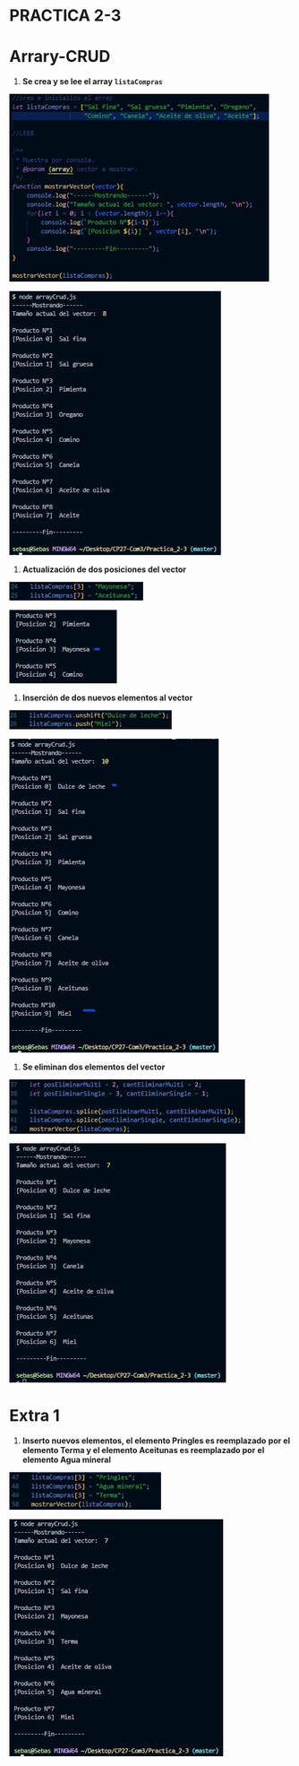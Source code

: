 # PRACTICA 2-3

# Arrary-CRUD

1. **Se crea y se lee el array `listaCompras`**

![Creacion y lectura](https://github.com/aeseb/Practica_2-3/blob/main/ImagArrayCrud/arrayCrud1.jpg?raw=true)

![Salida de consola](https://github.com/aeseb/Practica_2-3/blob/main/ImagArrayCrud/arrayCrud2.jpg?raw=true)

1. **Actualización de dos posiciones del vector**

![Codigo](https://github.com/aeseb/Practica_2-3/blob/main/ImagArrayCrud/arrayCrud3.jpg?raw=true)

![Lista actualizada](https://github.com/aeseb/Practica_2-3/blob/main/ImagArrayCrud/arrayCrud4.jpg?raw=true)

1. **Inserción de dos nuevos elementos al vector**

![Codigo](https://github.com/aeseb/Practica_2-3/blob/main/ImagArrayCrud/arrayCrud5.jpg?raw=true)

![Lista actualizada](https://github.com/aeseb/Practica_2-3/blob/main/ImagArrayCrud/arrayCrud6.jpg?raw=true)

1. **Se eliminan dos elementos del vector**

![Codigo](https://github.com/aeseb/Practica_2-3/blob/main/ImagArrayCrud/arrayCrud7.jpg?raw=true)

![Lista actualizada](https://github.com/aeseb/Practica_2-3/blob/main/ImagArrayCrud/arrayCrud8.jpg?raw=true)

# Extra 1

1. **Inserto nuevos elementos, el elemento Pringles es reemplazado**
   **por el elemento Terma y el elemento Aceitunas es reemplazado por**
   **el elemento Agua mineral**

![Codigo](https://github.com/aeseb/Practica_2-3/blob/main/ImagArrayCrud/arrayCrud9.jpg?raw=true)

![Lista actualizada](https://github.com/aeseb/Practica_2-3/blob/main/ImagArrayCrud/arrayCrud10.jpg?raw=true)
